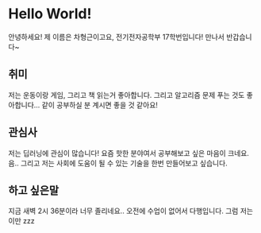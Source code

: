 # Hello World!
안녕하세요! 제 이름은 차형근이고요, 전기전자공학부 17학번입니다! 만나서 반갑습니다~

## 취미
저는 운동이랑 게임, 그리고 책 읽는거 좋아합니다. 그리고 알고리즘 문제 푸는 것도 좋아합니다... 
같이 공부하실 분 계시면 좋을 것 같아요!  

## 관심사
저는 딥러닝에 관심이 많습니다! 요즘 핫한 분야여서 공부해보고 싶은 마음이 크네요. 
음.. 그리고 저는 사회에 도움이 될 수 있는 기술을 한번 만들어보고 싶습니다.  

## 하고 싶은말
지금 새벽 2시 36분이라 너무 졸리네요.. 오전에 수업이 없어서 다행입니다. 그럼 저는 이만 zzz